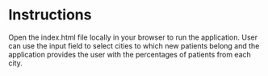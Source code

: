 # Instructions

Open the index.html file locally in your browser to run the application.
User can use the input field to select cities to which new patients belong and the application provides the user with the percentages of patients from each city.